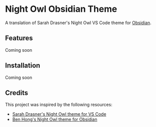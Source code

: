 # Night Owl Obsidian Theme

A translation of Sarah Drasner's Night Owl VS Code theme for [Obsidian](https://obsidian.md/).

## Features

Coming soon

## Installation

Coming soon

## Credits

This project was inspired by the following resources:

- [Sarah Drasner's Night Owl theme for VS Code](https://marketplace.visualstudio.com/items?itemName=sdras.night-owl)
- [Ben Hong's Night Owl theme for Obsidian](https://github.com/bencodezen/obsidian-night-owl-theme)